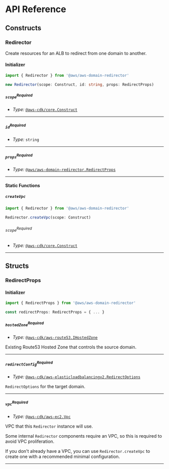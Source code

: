 # API Reference <a name="API Reference"></a>

## Constructs <a name="Constructs"></a>

### Redirector <a name="@aws/aws-domain-redirector.Redirector"></a>

Create resources for an ALB to redirect from one domain to another.

#### Initializer <a name="@aws/aws-domain-redirector.Redirector.Initializer"></a>

```typescript
import { Redirector } from '@aws/aws-domain-redirector'

new Redirector(scope: Construct, id: string, props: RedirectProps)
```

##### `scope`<sup>Required</sup> <a name="@aws/aws-domain-redirector.Redirector.parameter.scope"></a>

- *Type:* [`@aws-cdk/core.Construct`](#@aws-cdk/core.Construct)

---

##### `id`<sup>Required</sup> <a name="@aws/aws-domain-redirector.Redirector.parameter.id"></a>

- *Type:* `string`

---

##### `props`<sup>Required</sup> <a name="@aws/aws-domain-redirector.Redirector.parameter.props"></a>

- *Type:* [`@aws/aws-domain-redirector.RedirectProps`](#@aws/aws-domain-redirector.RedirectProps)

---


#### Static Functions <a name="Static Functions"></a>

##### `createVpc` <a name="@aws/aws-domain-redirector.Redirector.createVpc"></a>

```typescript
import { Redirector } from '@aws/aws-domain-redirector'

Redirector.createVpc(scope: Construct)
```

###### `scope`<sup>Required</sup> <a name="@aws/aws-domain-redirector.Redirector.parameter.scope"></a>

- *Type:* [`@aws-cdk/core.Construct`](#@aws-cdk/core.Construct)

---



## Structs <a name="Structs"></a>

### RedirectProps <a name="@aws/aws-domain-redirector.RedirectProps"></a>

#### Initializer <a name="[object Object].Initializer"></a>

```typescript
import { RedirectProps } from '@aws/aws-domain-redirector'

const redirectProps: RedirectProps = { ... }
```

##### `hostedZone`<sup>Required</sup> <a name="@aws/aws-domain-redirector.RedirectProps.property.hostedZone"></a>

- *Type:* [`@aws-cdk/aws-route53.IHostedZone`](#@aws-cdk/aws-route53.IHostedZone)

Existing Route53 Hosted Zone that controls the source domain.

---

##### `redirectConfig`<sup>Required</sup> <a name="@aws/aws-domain-redirector.RedirectProps.property.redirectConfig"></a>

- *Type:* [`@aws-cdk/aws-elasticloadbalancingv2.RedirectOptions`](#@aws-cdk/aws-elasticloadbalancingv2.RedirectOptions)

`RedirectOptions` for the target domain.

---

##### `vpc`<sup>Required</sup> <a name="@aws/aws-domain-redirector.RedirectProps.property.vpc"></a>

- *Type:* [`@aws-cdk/aws-ec2.Vpc`](#@aws-cdk/aws-ec2.Vpc)

VPC that this `Redirector` instance will use.

Some internal `Redirector` components require an VPC,
so this is required to avoid VPC proliferation.

If you don't already have a VPC,
you can use `Redirector.createVpc`
to create one with a recommended minimal configuration.

---



